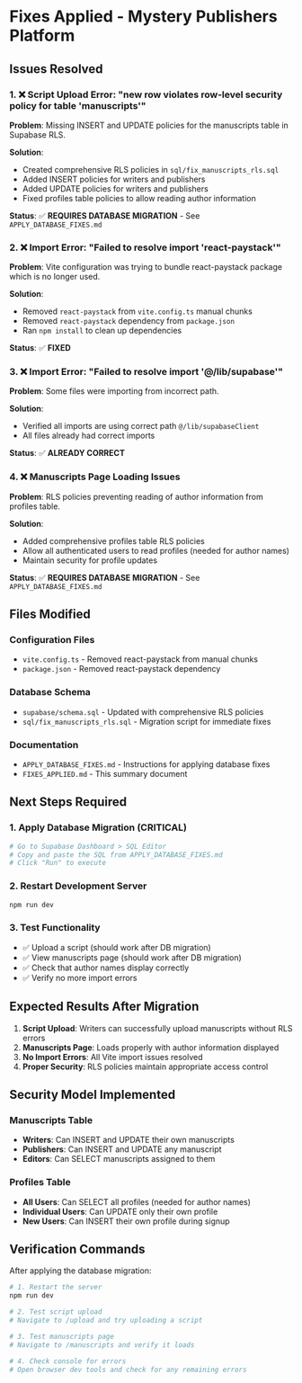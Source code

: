 # Fixes Applied - Mystery Publishers Platform

## Issues Resolved

### 1. ❌ Script Upload Error: "new row violates row-level security policy for table 'manuscripts'"

**Problem**: Missing INSERT and UPDATE policies for the manuscripts table in Supabase RLS.

**Solution**: 
- Created comprehensive RLS policies in `sql/fix_manuscripts_rls.sql`
- Added INSERT policies for writers and publishers
- Added UPDATE policies for writers and publishers
- Fixed profiles table policies to allow reading author information

**Status**: ✅ **REQUIRES DATABASE MIGRATION** - See `APPLY_DATABASE_FIXES.md`

### 2. ❌ Import Error: "Failed to resolve import 'react-paystack'"

**Problem**: Vite configuration was trying to bundle react-paystack package which is no longer used.

**Solution**: 
- Removed `react-paystack` from `vite.config.ts` manual chunks
- Removed `react-paystack` dependency from `package.json`
- Ran `npm install` to clean up dependencies

**Status**: ✅ **FIXED**

### 3. ❌ Import Error: "Failed to resolve import '@/lib/supabase'"

**Problem**: Some files were importing from incorrect path.

**Solution**: 
- Verified all imports are using correct path `@/lib/supabaseClient`
- All files already had correct imports

**Status**: ✅ **ALREADY CORRECT**

### 4. ❌ Manuscripts Page Loading Issues

**Problem**: RLS policies preventing reading of author information from profiles table.

**Solution**: 
- Added comprehensive profiles table RLS policies
- Allow all authenticated users to read profiles (needed for author names)
- Maintain security for profile updates

**Status**: ✅ **REQUIRES DATABASE MIGRATION** - See `APPLY_DATABASE_FIXES.md`

## Files Modified

### Configuration Files
- `vite.config.ts` - Removed react-paystack from manual chunks
- `package.json` - Removed react-paystack dependency

### Database Schema
- `supabase/schema.sql` - Updated with comprehensive RLS policies
- `sql/fix_manuscripts_rls.sql` - Migration script for immediate fixes

### Documentation
- `APPLY_DATABASE_FIXES.md` - Instructions for applying database fixes
- `FIXES_APPLIED.md` - This summary document

## Next Steps Required

### 1. Apply Database Migration (CRITICAL)
```bash
# Go to Supabase Dashboard > SQL Editor
# Copy and paste the SQL from APPLY_DATABASE_FIXES.md
# Click "Run" to execute
```

### 2. Restart Development Server
```bash
npm run dev
```

### 3. Test Functionality
- ✅ Upload a script (should work after DB migration)
- ✅ View manuscripts page (should work after DB migration)
- ✅ Check that author names display correctly
- ✅ Verify no more import errors

## Expected Results After Migration

1. **Script Upload**: Writers can successfully upload manuscripts without RLS errors
2. **Manuscripts Page**: Loads properly with author information displayed
3. **No Import Errors**: All Vite import issues resolved
4. **Proper Security**: RLS policies maintain appropriate access control

## Security Model Implemented

### Manuscripts Table
- **Writers**: Can INSERT and UPDATE their own manuscripts
- **Publishers**: Can INSERT and UPDATE any manuscript
- **Editors**: Can SELECT manuscripts assigned to them

### Profiles Table
- **All Users**: Can SELECT all profiles (needed for author names)
- **Individual Users**: Can UPDATE only their own profile
- **New Users**: Can INSERT their own profile during signup

## Verification Commands

After applying the database migration:

```bash
# 1. Restart the server
npm run dev

# 2. Test script upload
# Navigate to /upload and try uploading a script

# 3. Test manuscripts page
# Navigate to /manuscripts and verify it loads

# 4. Check console for errors
# Open browser dev tools and check for any remaining errors
``` 